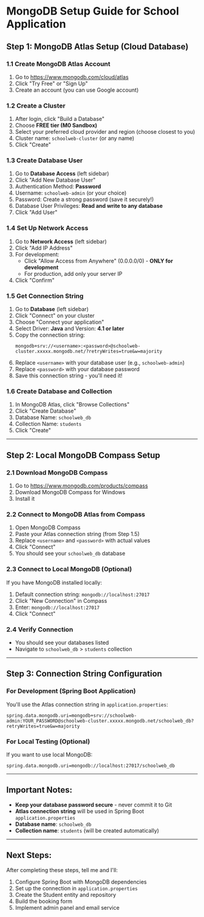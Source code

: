# MongoDB Setup Guide for School Application

## Step 1: MongoDB Atlas Setup (Cloud Database)

### 1.1 Create MongoDB Atlas Account
1. Go to https://www.mongodb.com/cloud/atlas
2. Click "Try Free" or "Sign Up"
3. Create an account (you can use Google account)

### 1.2 Create a Cluster
1. After login, click "Build a Database"
2. Choose **FREE tier (M0 Sandbox)**
3. Select your preferred cloud provider and region (choose closest to you)
4. Cluster name: `schoolweb-cluster` (or any name)
5. Click "Create"

### 1.3 Create Database User
1. Go to **Database Access** (left sidebar)
2. Click "Add New Database User"
3. Authentication Method: **Password**
4. Username: `schoolweb-admin` (or your choice)
5. Password: Create a strong password (save it securely!)
6. Database User Privileges: **Read and write to any database**
7. Click "Add User"

### 1.4 Set Up Network Access
1. Go to **Network Access** (left sidebar)
2. Click "Add IP Address"
3. For development:
   - Click "Allow Access from Anywhere" (0.0.0.0/0) - **ONLY for development**
   - For production, add only your server IP
4. Click "Confirm"

### 1.5 Get Connection String
1. Go to **Database** (left sidebar)
2. Click "Connect" on your cluster
3. Choose "Connect your application"
4. Select Driver: **Java** and Version: **4.1 or later**
5. Copy the connection string:
   ```
   mongodb+srv://<username>:<password>@schoolweb-cluster.xxxxx.mongodb.net/?retryWrites=true&w=majority
   ```
6. Replace `<username>` with your database user (e.g., `schoolweb-admin`)
7. Replace `<password>` with your database password
8. Save this connection string - you'll need it!

### 1.6 Create Database and Collection
1. In MongoDB Atlas, click "Browse Collections"
2. Click "Create Database"
3. Database Name: `schoolweb_db`
4. Collection Name: `students`
5. Click "Create"

---

## Step 2: Local MongoDB Compass Setup

### 2.1 Download MongoDB Compass
1. Go to https://www.mongodb.com/products/compass
2. Download MongoDB Compass for Windows
3. Install it

### 2.2 Connect to MongoDB Atlas from Compass
1. Open MongoDB Compass
2. Paste your Atlas connection string (from Step 1.5)
3. Replace `<username>` and `<password>` with actual values
4. Click "Connect"
5. You should see your `schoolweb_db` database

### 2.3 Connect to Local MongoDB (Optional)
If you have MongoDB installed locally:
1. Default connection string: `mongodb://localhost:27017`
2. Click "New Connection" in Compass
3. Enter: `mongodb://localhost:27017`
4. Click "Connect"

### 2.4 Verify Connection
- You should see your databases listed
- Navigate to `schoolweb_db` > `students` collection

---

## Step 3: Connection String Configuration

### For Development (Spring Boot Application)
You'll use the Atlas connection string in `application.properties`:
```
spring.data.mongodb.uri=mongodb+srv://schoolweb-admin:YOUR_PASSWORD@schoolweb-cluster.xxxxx.mongodb.net/schoolweb_db?retryWrites=true&w=majority
```

### For Local Testing (Optional)
If you want to use local MongoDB:
```
spring.data.mongodb.uri=mongodb://localhost:27017/schoolweb_db
```

---

## Important Notes:
- **Keep your database password secure** - never commit it to Git
- **Atlas connection string** will be used in Spring Boot `application.properties`
- **Database name**: `schoolweb_db`
- **Collection name**: `students` (will be created automatically)

---

## Next Steps:
After completing these steps, tell me and I'll:
1. Configure Spring Boot with MongoDB dependencies
2. Set up the connection in `application.properties`
3. Create the Student entity and repository
4. Build the booking form
5. Implement admin panel and email service

